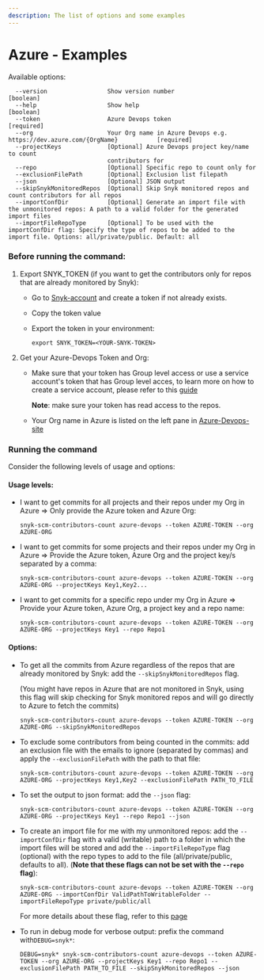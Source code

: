 ```yaml
---
description: The list of options and some examples
---
```


# Azure - Examples

Available options:

```
  --version                 Show version number                        [boolean]
  --help                    Show help                                  [boolean]
  --token                   Azure Devops token                         [required]
  --org                     Your Org name in Azure Devops e.g. https://dev.azure.com/{OrgName}           [required]
  --projectKeys             [Optional] Azure Devops project key/name to count
                            contributors for
  --repo                    [Optional] Specific repo to count only for
  --exclusionFilePath       [Optional] Exclusion list filepath
  --json                    [Optional] JSON output
  --skipSnykMonitoredRepos  [Optional] Skip Snyk monitored repos and count contributors for all repos
  --importConfDir           [Optional] Generate an import file with the unmonitored repos: A path to a valid folder for the generated import files
  --importFileRepoType      [Optional] To be used with the importConfDir flag: Specify the type of repos to be added to the import file. Options: all/private/public. Default: all
```

### Before running the command:

1. Export SNYK\_TOKEN (if you want to get the contributors only for repos that are already monitored by Snyk):
   * Go to [Snyk-account](https://app.snyk.io/account) and create a token if not already exists.
   * Copy the token value
   *   Export the token in your environment:&#x20;

       ```
       export SNYK_TOKEN=<YOUR-SNYK-TOKEN>
       ```
2. Get your Azure-Devops Token and Org:
   *  Make sure that your token has Group level access or use a service account's token that has Group level acces, to learn more on how to create a service account, please refer to this [guide](https://docs.snyk.io/features/integrations/managing-integrations/service-accounts#how-to-set-up-a-service-account)

       **Note**: make sure your token has read access to the repos.
   * Your Org name in Azure is listed on the left pane in [Azure-Devops-site](https://dev.azure.com)

### Running the command

Consider the following levels of usage and options:

#### Usage levels:

*   I want to get commits for all projects and their repos under my Org in Azure => Only provide the Azure token and Azure Org:

    ```
    snyk-scm-contributors-count azure-devops --token AZURE-TOKEN --org AZURE-ORG
    ```
*   I want to get commits for some projects and their repos under my Org in Azure => Provide the Azure token, Azure Org and the project key/s separated by a comma:

    ```
    snyk-scm-contributors-count azure-devops --token AZURE-TOKEN --org AZURE-ORG --projectKeys Key1,Key2...
    ```
*   I want to get commits for a specific repo under my Org in Azure => Provide your Azure token, Azure Org, a project key and a repo name:

    ```
    snyk-scm-contributors-count azure-devops --token AZURE-TOKEN --org AZURE-ORG --projectKeys Key1 --repo Repo1
    ```

#### Options:

*   To get all the commits from Azure regardless of the repos that are already monitored by Snyk: add the `--skipSnykMonitoredRepos` flag.

    (You might have repos in Azure that are not monitored in Snyk, using this flag will skip checking for Snyk monitored repos and will go directly to Azure to fetch the commits)

    ```
    snyk-scm-contributors-count azure-devops --token AZURE-TOKEN --org AZURE-ORG --skipSnykMonitoredRepos
    ```
*   To exclude some contributors from being counted in the commits:  add an exclusion file with the emails to ignore (separated by commas) and apply the `--exclusionFilePath` with the path to that file:

    ```
    snyk-scm-contributors-count azure-devops --token AZURE-TOKEN --org AZURE-ORG --projectKeys Key1,Key2 --exclusionFilePath PATH_TO_FILE
    ```
*   To set the output to json format: add the `--json` flag:

    ```
    snyk-scm-contributors-count azure-devops --token AZURE-TOKEN --org AZURE-ORG --projectKeys Key1 --repo Repo1 --json
    ```
*   To create an import file for me with my unmonitored repos: add the `--importConfDir` flag  with a valid (writable) path to a folder in which the import files will be stored and add the `--importFileRepoType` flag (optional) with the repo types to add to the file (all/private/public, defaults to all). (**Note that these flags can not be set with the `--repo` flag**):

    ```
    snyk-scm-contributors-count azure-devops --token AZURE-TOKEN --org AZURE-ORG --importConfDir ValidPathToWritableFolder --importFileRepoType private/public/all
    ```

    For more details about these flag, refer to this [page](../../creating-and-using-the-import-files.md)
*   To run in debug mode for verbose output: prefix the command with`DEBUG=snyk*`:

    ```
    DEBUG=snyk* snyk-scm-contributors-count azure-devops --token AZURE-TOKEN --org AZURE-ORG --projectKeys Key1 --repo Repo1 --exclusionFilePath PATH_TO_FILE --skipSnykMonitoredRepos --json
    ```
